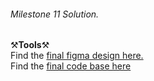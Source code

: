 ###### Milestone 11 Solution.

⚒️**Tools**⚒️   
Find the  <a href="https://www.figma.com/design/sAVmx0WG6AuXkIKy3duZeS/Chrome-Plugin-Final-Design?node-id=0-1&t=GB8ra3XH19A79f8C-1" style="text-decoration: underline;" target="_blank" rel="noopener noreferrer">final figma design here.</a>    
Find the  <a href="https://github.com/llo7d/i_like_content" style="text-decoration: underline;" target="_blank" rel="noopener noreferrer">final code base here </a> 

